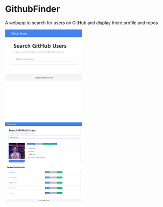 # GithubFinder
A webapp to search for users on GitHub and display there profile and repos

<p float="left">
  <img src="/Images/1.png" width="50%" />
  <img src="/Images/2.png" width="50%" /> 
</p>
